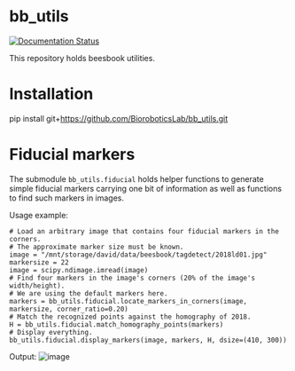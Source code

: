 # bb_utils

[![Documentation Status](https://readthedocs.org/projects/bb-utils/badge/?version=latest)](http://bb-utils.readthedocs.io/en/latest/?badge=latest)

This repository holds beesbook utilities.

Installation
================
pip install git+https://github.com/BioroboticsLab/bb_utils.git


Fiducial markers
================
The submodule `bb_utils.fiducial` holds helper functions to generate simple fiducial markers carrying one bit of information
as well as functions to find such markers in images.

Usage example:
```
# Load an arbitrary image that contains four fiducial markers in the corners.
# The approximate marker size must be known.
image = "/mnt/storage/david/data/beesbook/tagdetect/2018ld01.jpg"
markersize = 22
image = scipy.ndimage.imread(image)
# Find four markers in the image's corners (20% of the image's width/height).
# We are using the default markers here.
markers = bb_utils.fiducial.locate_markers_in_corners(image, markersize, corner_ratio=0.20)
# Match the recognized points against the homography of 2018.
H = bb_utils.fiducial.match_homography_points(markers)
# Display everything.
bb_utils.fiducial.display_markers(image, markers, H, dsize=(410, 300))
```

Output:
![image](https://user-images.githubusercontent.com/6689731/42174824-cb92710e-7e23-11e8-845d-0f9ab1bcbc1d.png)

